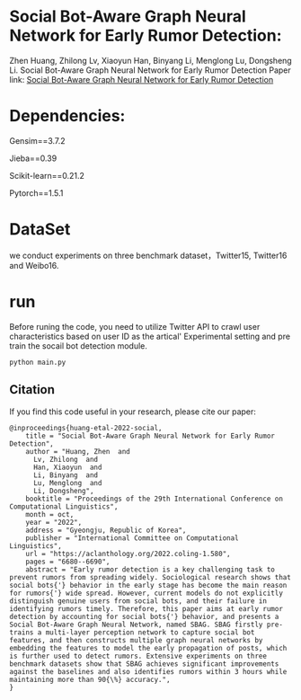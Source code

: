 # Social Bot-Aware Graph Neural Network for Early Rumor Detection:
Zhen Huang, Zhilong Lv, Xiaoyun Han, Binyang Li, Menglong Lu, Dongsheng Li. Social Bot-Aware Graph Neural Network for Early Rumor Detection
Paper link: [Social Bot-Aware Graph Neural Network for Early Rumor Detection](https://aclanthology.org/2022.coling-1.580/)

# Dependencies:
Gensim==3.7.2

Jieba==0.39

Scikit-learn==0.21.2

Pytorch==1.5.1


# DataSet
we conduct experiments on three benchmark dataset，Twitter15, Twitter16 and Weibo16.

# run
Before runing the code, you need to utilize Twitter API to crawl user characteristics based on user ID as the artical' Experimental setting and pre train the socail bot detection module.

```
python main.py
```

## Citation
If you find this code useful in your research, please cite our paper:
```
@inproceedings{huang-etal-2022-social,
    title = "Social Bot-Aware Graph Neural Network for Early Rumor Detection",
    author = "Huang, Zhen  and
      Lv, Zhilong  and
      Han, Xiaoyun  and
      Li, Binyang  and
      Lu, Menglong  and
      Li, Dongsheng",
    booktitle = "Proceedings of the 29th International Conference on Computational Linguistics",
    month = oct,
    year = "2022",
    address = "Gyeongju, Republic of Korea",
    publisher = "International Committee on Computational Linguistics",
    url = "https://aclanthology.org/2022.coling-1.580",
    pages = "6680--6690",
    abstract = "Early rumor detection is a key challenging task to prevent rumors from spreading widely. Sociological research shows that social bots{'} behavior in the early stage has become the main reason for rumors{'} wide spread. However, current models do not explicitly distinguish genuine users from social bots, and their failure in identifying rumors timely. Therefore, this paper aims at early rumor detection by accounting for social bots{'} behavior, and presents a Social Bot-Aware Graph Neural Network, named SBAG. SBAG firstly pre-trains a multi-layer perception network to capture social bot features, and then constructs multiple graph neural networks by embedding the features to model the early propagation of posts, which is further used to detect rumors. Extensive experiments on three benchmark datasets show that SBAG achieves significant improvements against the baselines and also identifies rumors within 3 hours while maintaining more than 90{\%} accuracy.",
}
```

